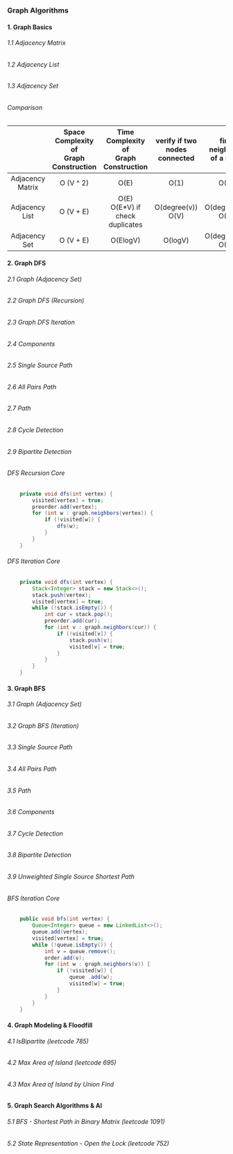 ### Graph Algorithms

#### 1. Graph Basics
###### 1.1 Adjacency Matrix
###### 1.2 Adjacency List
###### 1.3 Adjacency Set

###### Comparison
|       | Space Complexity of <br>Graph Construction | Time Complexity of <br> Graph Construction | verify if two <br> nodes connected | find neighbors <br> of a node |
| :---: | :---: | :---: | :---: | :---: |
|Adjacency Matrix| O (V ^ 2) | O(E) | O(1) |  O(V) |
|Adjacency List   | O (V + E)     | O(E) <br> O(E*V) if check duplicates   | O(degree(v)) <br> O(V) | O(degree(v)) <br> O(V) |
|Adjacency Set| O (V + E) | O(ElogV) | O(logV) | O(degree(v)) <br> O(V) |

#### 2. Graph DFS
###### 2.1 Graph (Adjacency Set)
###### 2.2 Graph DFS (Recursion)
###### 2.3 Graph DFS Iteration
###### 2.4 Components
###### 2.5 Single Source Path
###### 2.6 All Pairs Path
###### 2.7 Path
###### 2.8 Cycle Detection
###### 2.9 Bipartite Detection

###### DFS Recursion Core
```java
    private void dfs(int vertex) {
        visited[vertex] = true;
        preorder.add(vertex);
        for (int w : graph.neighbors(vertex)) {
            if (!visited[w]) {
                dfs(w);
            }
        }
    }
```
###### DFS Iteration Core
```java
    private void dfs(int vertex) {
        Stack<Integer> stack = new Stack<>();
        stack.push(vertex);
        visited[vertex] = true;
        while (!stack.isEmpty()) {
            int cur = stack.pop();
            preorder.add(cur);
            for (int v : graph.neighbors(cur)) {
                if (!visited[v]) {
                    stack.push(v);
                    visited[v] = true;
                }
            }
        }
    }
```

#### 3. Graph BFS
###### 3.1 Graph (Adjacency Set)
###### 3.2 Graph BFS (Iteration)
###### 3.3 Single Source Path
###### 3.4 All Pairs Path
###### 3.5 Path
###### 3.6 Components
###### 3.7 Cycle Detection
###### 3.8 Bipartite Detection
###### 3.9 Unweighted Single Source Shortest Path 
###### BFS Iteration Core

```java
    public void bfs(int vertex) {
        Queue<Integer> queue = new LinkedList<>();
        queue.add(vertex);
        visited[vertex] = true;
        while (!queue.isEmpty()) {
            int v = queue.remove();
            order.add(v);
            for (int w : graph.neighbors(v)) {
                if (!visited[w]) {
                    queue .add(w);
                    visited[w] = true; 
                }
            }
        }
    }
```

#### 4. Graph Modeling & Floodfill
###### 4.1 IsBipartite (leetcode 785)
###### 4.2 Max Area of Island (leetcode 695)
###### 4.3 Max Area of Island by Union Find


#### 5. Graph Search Algorithms & AI
###### 5.1 BFS - Shortest Path in Binary Matrix (leetcode 1091)
###### 5.2 State Representation - Open the Lock (leetcode 752)



